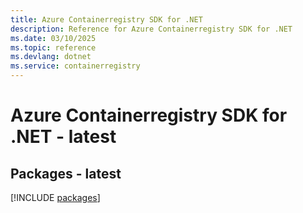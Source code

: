 ```yaml
---
title: Azure Containerregistry SDK for .NET
description: Reference for Azure Containerregistry SDK for .NET
ms.date: 03/10/2025
ms.topic: reference
ms.devlang: dotnet
ms.service: containerregistry
---
```

# Azure Containerregistry SDK for .NET - latest
## Packages - latest
[!INCLUDE [packages](containerregistry-index.md)]